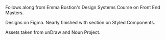Follows along from Emma Bostion's Design Systems Course on Front End Masters. 

Designs on Figma. Nearly finished with section on Styled Components.

Assets taken from unDraw and Noun Project.